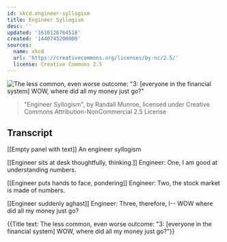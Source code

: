 ```yaml
---
id: xkcd.engineer-syllogism
title: Engineer Syllogism
desc: ''
updated: '1616126764518'
created: '1440745200000'
sources:
  name: xkcd
  url: 'https://creativecommons.org/licenses/by-nc/2.5/'
  license: Creative Commons 2.5
---
```

![The less common, even worse outcome: "3: [everyone in the financial system] WOW, where did all my money just go?"](https://imgs.xkcd.com/comics/engineer_syllogism.png)
> "Engineer Syllogism", by Randall Munroe, licensed under Creative Commons Attribution-NonCommercial 2.5 License

## Transcript
[[Empty panel with text]]
An engineer syllogism

[[Engineer sits at desk thoughtfully, thinking.]]
Engineer: One, I am good at understanding numbers.

[[Engineer puts hands to face, pondering]]
Engineer: Two, the stock market is made of numbers.

[[Engineer suddenly aghast]]
Engineer: Three, therefore, I-- WOW where did all my money just go?

{{Title text: The less common, even worse outcome: "3: [everyone in the financial system] WOW, where did all my money just go?"}}
